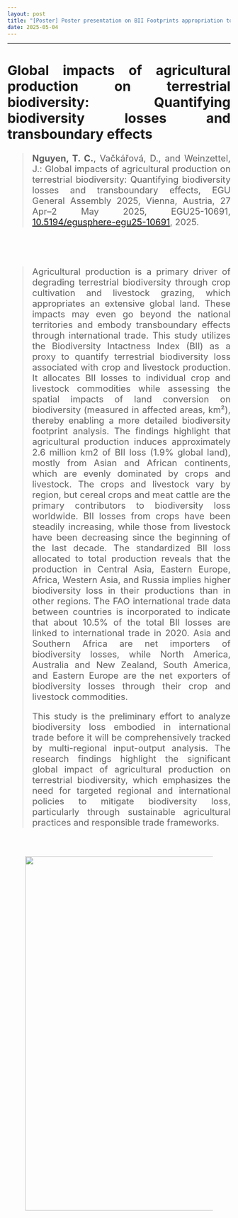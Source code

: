 ```yaml
---
layout: post
title: "[Poster] Poster presentation on BII Footprints appropriation to Agriculture at EGU25"
date: 2025-05-04
---
```


<hr>

<div style="text-align:justify; font-size:20px;">

## Global impacts of agricultural production on terrestrial biodiversity: Quantifying biodiversity losses and transboundary effects

> <p style="font-size:20px"><b>Nguyen, T. C.</b>, Vačkářová, D., and Weinzettel, J.: Global impacts of agricultural production on terrestrial biodiversity: Quantifying biodiversity losses and transboundary effects, EGU General Assembly 2025, Vienna, Austria, 27 Apr–2 May 2025, EGU25-10691, <a href="https://doi.org/10.5194/egusphere-egu25-10691">10.5194/egusphere-egu25-10691</a>, 2025.


<br>

<br>

> <p style="font-size:20px"> Agricultural production is a primary driver of degrading terrestrial biodiversity through crop cultivation and livestock grazing, which appropriates an extensive global land. These impacts may even go beyond the national territories and embody transboundary effects through international trade. This study utilizes the Biodiversity Intactness Index (BII) as a proxy to quantify terrestrial biodiversity loss associated with crop and livestock production. It allocates BII losses to individual crop and livestock commodities while assessing the spatial impacts of land conversion on biodiversity (measured in affected areas, km²), thereby enabling a more detailed biodiversity footprint analysis. The findings highlight that agricultural production induces approximately 2.6 million km2 of BII loss (1.9% global land), mostly from Asian and African continents, which are evenly dominated by crops and livestock. The crops and livestock vary by region, but cereal crops and meat cattle are the primary contributors to biodiversity loss worldwide. BII losses from crops have been steadily increasing, while those from livestock have been decreasing since the beginning of the last decade. The standardized BII loss allocated to total production reveals that the production in Central Asia, Eastern Europe, Africa, Western Asia, and Russia implies higher biodiversity loss in their productions than in other regions. The FAO international trade data between countries is incorporated to indicate that about 10.5% of the total BII losses are linked to international trade in 2020. Asia and Southern Africa are net importers of biodiversity losses, while North America, Australia and New Zealand, South America, and Eastern Europe are the net exporters of biodiversity losses through their crop and livestock commodities.
>
>This study is the preliminary effort to analyze biodiversity loss embodied in international trade before it will be comprehensively tracked by multi-regional input-output analysis. The research findings highlight the significant global impact of agricultural production on terrestrial biodiversity, which emphasizes the need for targeted regional and international policies to mitigate biodiversity loss, particularly through sustainable agricultural practices and responsible trade frameworks.  </p> 


<br>

<div class="container-fluid">
<div class="row">
<div class="col-sm-12">

<figure>
<img src="{{ site.url }}{{ site.baseurl }}/images/pubpic/2025/EGU25_BII_Footprint.jpg" class="img-responsive" width="800px" height="auto" />
<figcaption>
</figcaption>
</figure>

</div>
</div>
</div>



</div>